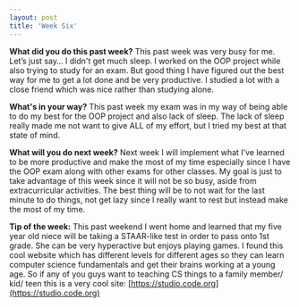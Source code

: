 ```yaml
---
layout: post
title: 'Week Six'
---
```


**What did you do this past week?**
This past week was very busy for me. Let’s just say… I didn't get much sleep. I worked on the OOP project while also trying to study for an exam. But good thing I have figured out the best way for me to get a lot done and be very productive. I studied a lot with a close friend which was nice rather than studying alone.

**What's in your way?**
This past week my exam was in my way of being able to do my best for the OOP project and also lack of sleep. The lack of sleep really made me not want to give ALL of my effort, but I tried my best at that state of mind. 

**What will you do next week?**
Next week I will implement what I’ve learned to be more productive and make the most of my time especially since I have the OOP exam along with other exams for other classes. My goal is just to take advantage of this week since it will not be so busy, aside from extracurricular activities. The best thing will be to not wait for the last minute to do things, not get lazy since I really want to rest but instead make the most of my time.

**Tip of the week:**
This past weekend I went home and learned that my five year old niece will be taking a STAAR-like test in order to pass onto 1st grade. She can be very hyperactive but enjoys playing games. I found this cool website which has different levels for different ages so they can learn computer science fundamentals and get their brains working at a young age. So if any of you guys want to teaching CS things to a family member/ kid/ teen this is a very cool site: [https://studio.code.org](https://studio.code.org)
